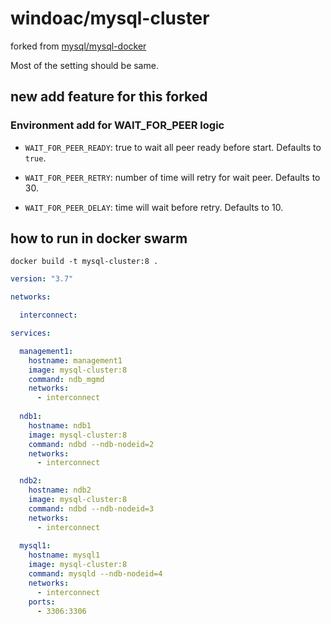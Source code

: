 # windoac/mysql-cluster

forked from [mysql/mysql-docker](https://github.com/mysql/mysql-docker/tree/main/mysql-cluster/8.0)

Most of the setting should be same.

## new add feature for this forked

### Environment add for WAIT_FOR_PEER logic

* `WAIT_FOR_PEER_READY`: true to wait all peer ready before start. Defaults to `true`. 

* `WAIT_FOR_PEER_RETRY`: number of time will retry for wait peer. Defaults to 30. 

* `WAIT_FOR_PEER_DELAY`: time will wait before retry. Defaults to 10. 
   
## how to run in docker swarm

```shell
docker build -t mysql-cluster:8 .
```

```yml
version: "3.7"

networks:

  interconnect:

services:

  management1:
    hostname: management1
    image: mysql-cluster:8
    command: ndb_mgmd
    networks:
      - interconnect
  
  ndb1:
    hostname: ndb1
    image: mysql-cluster:8
    command: ndbd --ndb-nodeid=2
    networks:
      - interconnect

  ndb2:
    hostname: ndb2
    image: mysql-cluster:8
    command: ndbd --ndb-nodeid=3
    networks:
      - interconnect
  
  mysql1:
    hostname: mysql1
    image: mysql-cluster:8
    command: mysqld --ndb-nodeid=4
    networks:
      - interconnect
    ports:
      - 3306:3306
```
